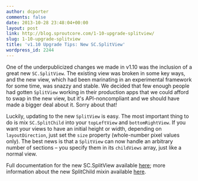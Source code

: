 ```yaml
---
author: dcporter
comments: false
date: 2013-10-28 23:48:04+00:00
layout: post
link: http://blog.sproutcore.com/1-10-upgrade-splitview/
slug: 1-10-upgrade-splitview
title: 'v1.10 Upgrade Tips: New SC.SplitView'
wordpress_id: 2244
---
```


One of the underpublicized changes we made in v1.10 was the inclusion of a great new `SC.SplitView`. The existing view was broken in some key ways, and the new view, which had been marinating in an experimental framework for some time, was snazzy and stable. We decided that few enough people had gotten `SplitView` working in their production apps that we could afford to swap in the new view, but it's API-noncompliant and we should have made a bigger deal about it. Sorry about that!

Luckily, updating to the new `SplitView` is easy. The most important thing to do is mix `SC.SplitChild` into your `topLeftView` and `bottomRightView`. If you want your views to have an initial height or width, depending on `layoutDirection`, just set the `size` property (whole-number pixel values only). The best news is that a `SplitView` can now handle an arbitrary number of sections – you specify them in its `childViews` array, just like a normal view.

Full documentation for the new SC.SplitView available [here](http://docs.sproutcore.com/#doc=SC.SplitView&src=false); more information about the new SplitChild mixin available [here](http://docs.sproutcore.com/#doc=SC.SplitChild&src=false).

